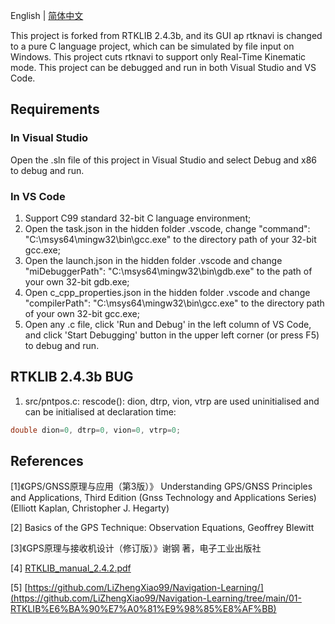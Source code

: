 English | [简体中文](https://github.com/Kevin-QAQ/RTKLIB-trimmed/blob/rtklib_2.4.3/README_zh-cn.md)

This project is forked from RTKLIB 2.4.3b, and its GUI ap rtknavi is changed to a pure C language project, which can be simulated by file input on Windows. This project cuts rtknavi to support only Real-Time Kinematic mode. This project can be debugged and run in both Visual Studio and VS Code.

## Requirements

### In Visual Studio

Open the .sln file of this project in Visual Studio and select Debug and x86 to debug and run.

### In VS Code

1. Support C99 standard 32-bit C language environment;
2. Open the task.json in the hidden folder .vscode, change "command": "C:\\msys64\\mingw32\\bin\\gcc.exe" to the directory path of your 32-bit gcc.exe;
3. Open the launch.json in the hidden folder .vscode and change "miDebuggerPath": "C:\\msys64\\mingw32\\bin\\gdb.exe" to the path of your own 32-bit gdb.exe;
4. Open c_cpp_properties.json in the hidden folder .vscode and change "compilerPath": "C:\\msys64\\mingw32\\bin\\gcc.exe" to the directory path of your own 32-bit gcc.exe;
5. Open any .c file, click 'Run and Debug' in the left column of VS Code, and click 'Start Debugging' button in the upper left corner (or press F5) to debug and run.

## RTKLIB 2.4.3b BUG

1. src/pntpos.c: rescode(): dion, dtrp, vion, vtrp are used uninitialised and can be initialised at declaration time:

```c
double dion=0, dtrp=0, vion=0, vtrp=0;
```

## References

[1]《GPS/GNSS原理与应用（第3版）》 Understanding GPS/GNSS Principles and Applications, Third Edition (Gnss Technology and Applications Series) (Elliott Kaplan, Christopher J. Hegarty) 

[2] Basics of the GPS Technique: Observation Equations, Geoffrey Blewitt

[3]《GPS原理与接收机设计（修订版）》谢钢 著，电子工业出版社

[4] [RTKLIB_manual_2.4.2.pdf](https://github.com/Kevin-QAQ/RTKLIB-trimmed/blob/rtklib_2.4.3/doc/manual_2.4.2.pdf)

[5] [https://github.com/LiZhengXiao99/Navigation-Learning/](https://github.com/LiZhengXiao99/Navigation-Learning/tree/main/01-RTKLIB%E6%BA%90%E7%A0%81%E9%98%85%E8%AF%BB)
